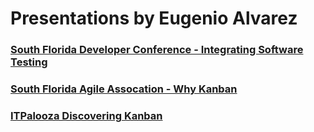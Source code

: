 # Presentations by Eugenio Alvarez

### [South Florida Developer Conference - Integrating Software Testing](2023-SoFloDevCon/README.md)

### [South Florida Agile Assocation - Why Kanban](2015-SFAA/README.md)

### [ITPalooza Discovering Kanban](2014-ITPalooza/README.md)
